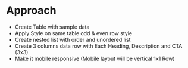 # Approach 
- Create Table with sample data
- Apply Style on same table odd & even row style
- Create nested list with order and unordered list
- Create 3 columns data row with Each Heading, Description and CTA (3x3)
- Make it mobile responsive (Mobile layout will be vertical 1x1 Row)